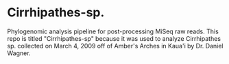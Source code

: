 # Cirrhipathes-sp.
 Phylogenomic analysis pipeline for post-processing MiSeq raw reads. 
 This repo is titled "Cirrhipathes-sp" because it was used to analyze Cirrhipathes sp. collected on March 4, 2009 off of Amber's Arches in Kaua'i by Dr. Daniel Wagner. 
 
 
